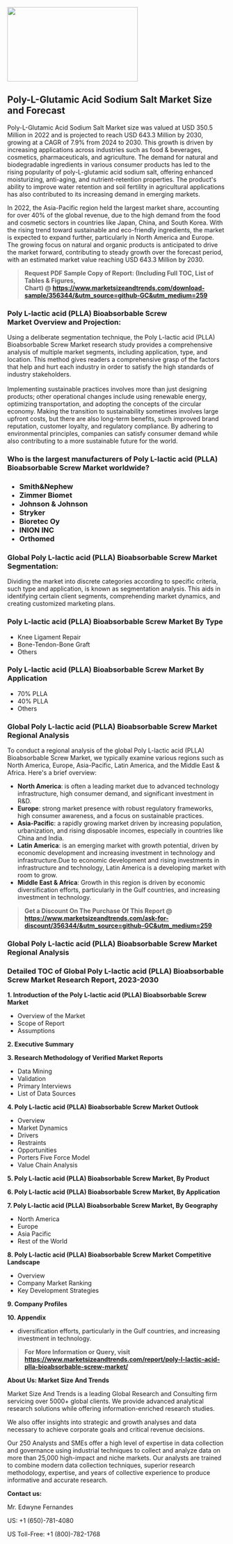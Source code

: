<p><img class="alignnone size-medium wp-image-20088" src="https://ffe5etoiles.com/wp-content/uploads/2024/12/MST1-300x171.png" alt="" width="300" height="171" /></p><h2>Poly-L-Glutamic Acid Sodium Salt Market Size and Forecast</h2><p>Poly-L-Glutamic Acid Sodium Salt Market size was valued at USD 350.5 Million in 2022 and is projected to reach USD 643.3 Million by 2030, growing at a CAGR of 7.9% from 2024 to 2030. This growth is driven by increasing applications across industries such as food & beverages, cosmetics, pharmaceuticals, and agriculture. The demand for natural and biodegradable ingredients in various consumer products has led to the rising popularity of poly-L-glutamic acid sodium salt, offering enhanced moisturizing, anti-aging, and nutrient-retention properties. The product's ability to improve water retention and soil fertility in agricultural applications has also contributed to its increasing demand in emerging markets.</p><p>In 2022, the Asia-Pacific region held the largest market share, accounting for over 40% of the global revenue, due to the high demand from the food and cosmetic sectors in countries like Japan, China, and South Korea. With the rising trend toward sustainable and eco-friendly ingredients, the market is expected to expand further, particularly in North America and Europe. The growing focus on natural and organic products is anticipated to drive the market forward, contributing to steady growth over the forecast period, with an estimated market value reaching USD 643.3 Million by 2030.</p></p><blockquote id="" class=""><strong>Request PDF Sample Copy of Report: (Including Full TOC, List of Tables &amp; Figures, Chart)&nbsp;@&nbsp;<strong><a href="https://www.marketsizeandtrends.com/download-sample/356344/&utm_source=github-GC&utm_medium=259" target="_blank">https://www.marketsizeandtrends.com/download-sample/356344/&utm_source=github-GC&utm_medium=259</a></strong></strong></blockquote><h3 id="" class="">Poly L-lactic acid (PLLA) Bioabsorbable Screw Market&nbsp;Overview and Projection:</h3><p id="" class="">Using a deliberate segmentation technique, the Poly L-lactic acid (PLLA) Bioabsorbable Screw Market research study provides a comprehensive analysis of multiple market segments, including application, type, and location. This method gives readers a comprehensive grasp of the factors that help and hurt each industry in order to satisfy the high standards of industry stakeholders. <br /> <br />Implementing sustainable practices involves more than just designing products; other operational changes include using renewable energy, optimizing transportation, and adopting the concepts of the circular economy. Making the transition to sustainability sometimes involves large upfront costs, but there are also long-term benefits, such improved brand reputation, customer loyalty, and regulatory compliance. By adhering to environmental principles, companies can satisfy consumer demand while also contributing to a more sustainable future for the world.</p><h3 id="" class="">Who is the largest manufacturers of&nbsp;Poly L-lactic acid (PLLA) Bioabsorbable Screw Market worldwide?</h3><h3 class=""><p><ul><li>Smith&Nephew </li><li> Zimmer Biomet </li><li> Johnson & Johnson </li><li> Stryker </li><li> Bioretec Oy </li><li> INION INC </li><li> Orthomed</li></ul></p></h3><h3 id="" class="">Global&nbsp;Poly L-lactic acid (PLLA) Bioabsorbable Screw Market Segmentation:</h3><p id="" class="">Dividing the market into discrete categories according to specific criteria, such type and application, is known as segmentation analysis. This aids in identifying certain client segments, comprehending market dynamics, and creating customized marketing plans.</p><h3 id="" class="">Poly L-lactic acid (PLLA) Bioabsorbable Screw Market&nbsp;By Type</h3><p><p><ul><li>Knee Ligament Repair</li><li> Bone-Tendon-Bone Graft</li><li> Others</p></li></ul></p></p><h3 id="" class="">Poly L-lactic acid (PLLA) Bioabsorbable Screw Market&nbsp;By Application</h3><p class=""><p><ul><li>70% PLLA</li><li> 40% PLLA</li><li> Others</li></ul></p></p><h3 id="" class="">Global Poly L-lactic acid (PLLA) Bioabsorbable Screw Market Regional Analysis</h3><p id="" class="">To conduct a regional analysis of the global Poly L-lactic acid (PLLA) Bioabsorbable Screw Market, we typically examine various regions such as North America, Europe, Asia-Pacific, Latin America, and the Middle East &amp; Africa. Here's a brief overview:</p><ul><li><strong>North America</strong>: is often a leading market due to advanced technology infrastructure, high consumer demand, and significant investment in R&amp;D.</li><li><strong>Europe</strong>: strong market presence with robust regulatory frameworks, high consumer awareness, and a focus on sustainable practices.</li><li><strong>Asia-Pacific</strong>: a rapidly growing market driven by increasing population, urbanization, and rising disposable incomes, especially in countries like China and India.</li><li><strong>Latin America</strong>: is an emerging market with growth potential, driven by economic development and increasing investment in technology and infrastructure.Due to economic development and rising investments in infrastructure and technology, Latin America is a developing market with room to grow.</li><li><strong>Middle East &amp; Africa</strong>: Growth in this region is driven by economic diversification efforts, particularly in the Gulf countries, and increasing investment in technology.</li></ul><blockquote id="" class=""><strong>Get a Discount On The Purchase Of This Report @ <strong><a href="https://www.marketsizeandtrends.com/ask-for-discount/356344/&utm_source=github-GC&utm_medium=259" target="_blank">https://www.marketsizeandtrends.com/ask-for-discount/356344/&utm_source=github-GC&utm_medium=259</a></strong></strong></blockquote><h3 id="" class="">Global Poly L-lactic acid (PLLA) Bioabsorbable Screw Market Regional Analysis</h3><h3 id="" class="">Detailed TOC of Global Poly L-lactic acid (PLLA) Bioabsorbable Screw Market Research Report, 2023-2030</h3><p id="" class=""><strong>1. Introduction of the Poly L-lactic acid (PLLA) Bioabsorbable Screw Market</strong></p><ul><li>Overview of the Market</li><li>Scope of Report</li><li>Assumptions</li></ul><p id="" class=""><strong>2. Executive Summary</strong></p><p id="" class=""><strong>3. Research Methodology of Verified Market Reports</strong></p><ul><li>Data Mining</li><li>Validation</li><li>Primary Interviews</li><li>List of Data Sources</li></ul><p id="" class=""><strong>4. Poly L-lactic acid (PLLA) Bioabsorbable Screw Market Outlook</strong></p><ul><li>Overview</li><li>Market Dynamics</li><li>Drivers</li><li>Restraints</li><li>Opportunities</li><li>Porters Five Force Model</li><li>Value Chain Analysis</li></ul><p id="" class=""><strong>5. Poly L-lactic acid (PLLA) Bioabsorbable Screw Market, By Product</strong></p><p id="" class=""><strong>6. Poly L-lactic acid (PLLA) Bioabsorbable Screw Market, By Application</strong></p><p id="" class=""><strong>7. Poly L-lactic acid (PLLA) Bioabsorbable Screw Market, By Geography</strong></p><ul><li>North America</li><li>Europe</li><li>Asia Pacific</li><li>Rest of the World</li></ul><p id="" class=""><strong>8. Poly L-lactic acid (PLLA) Bioabsorbable Screw Market Competitive Landscape</strong></p><ul><li>Overview</li><li>Company Market Ranking</li><li>Key Development Strategies</li></ul><p id="" class=""><strong>9. Company Profiles</strong></p><p id="" class=""><strong>10. Appendix</strong></p><ul><li>diversification efforts, particularly in the Gulf countries, and increasing investment in technology.</li></ul><blockquote id="" class=""><strong>For More Information or Query, visit <strong><strong><a href="https://www.marketsizeandtrends.com/report/poly-l-lactic-acid-plla-bioabsorbable-screw-market/" target="_blank">https://www.marketsizeandtrends.com/report/poly-l-lactic-acid-plla-bioabsorbable-screw-market/</a></strong></strong></strong></blockquote><p id="" class=""><strong>About Us: Market Size And Trends</strong></p><p id="" class="">Market Size And Trends is a leading Global Research and Consulting firm servicing over 5000+ global clients. We provide advanced analytical research solutions while offering information-enriched research studies.</p><p id="" class="">We also offer insights into strategic and growth analyses and data necessary to achieve corporate goals and critical revenue decisions.</p><p id="" class="">Our 250 Analysts and SMEs offer a high level of expertise in data collection and governance using industrial techniques to collect and analyze data on more than 25,000 high-impact and niche markets. Our analysts are trained to combine modern data collection techniques, superior research methodology, expertise, and years of collective experience to produce informative and accurate research.</p><p id="" class=""><strong>Contact us:</strong></p><p id="" class="">Mr. Edwyne Fernandes</p><p id="" class="">US: +1 (650)-781-4080</p><p id="" class="">US Toll-Free: +1 (800)-782-1768</p>
